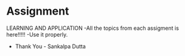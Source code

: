 # Assignment
LEARNING AND APPLICATION
-All the topics from each assigment is here!!!!!
-Use it properly.
-    Thank You 
          - Sankalpa Dutta
